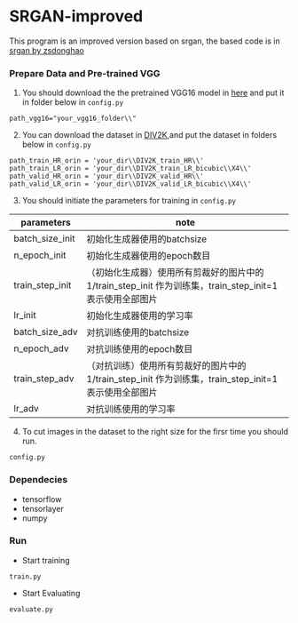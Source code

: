 # SRGAN-improved

This program is an improved version based on srgan, the based code is in [srgan by zsdonghao](https://github.com/tensorlayer/srgan)

### Prepare Data and Pre-trained VGG
1. You should download the the pretrained VGG16 model in [here](https://www.cs.toronto.edu/~frossard/vgg16/vgg16_weights.npz) and put it in folder below in `config.py`<br>
```
path_vgg16="your_vgg16_folder\\"
``` 
2. You can download the dataset in [DIV2K](http://www.vision.ee.ethz.ch/ntire17/),and put the dataset in folders below in `config.py`<br> 
```
path_train_HR_orin = 'your_dir\\DIV2K_train_HR\\'
path_train_LR_orin = 'your_dir\\DIV2K_train_LR_bicubic\\X4\\'
path_valid_HR_orin = 'your_dir\\DIV2K_valid_HR\\'
path_valid_LR_orin = 'your_dir\\DIV2K_valid_LR_bicubic\\X4\\'
```
3. You should initiate the parameters for training in `config.py` <br>

parameters  | note 
  ------------- | ------------- 
 batch_size_init  | 初始化生成器使用的batchsize 
 n_epoch_init  | 初始化生成器使用的epoch数目 
 train_step_init  | （初始化生成器）使用所有剪裁好的图片中的1/train_step_init 作为训练集，train_step_init=1表示使用全部图片 
 lr_init  | 初始化生成器使用的学习率 
 batch_size_adv  | 对抗训练使用的batchsize 
 n_epoch_adv  | 对抗训练使用的epoch数目 
 train_step_adv  | （对抗训练）使用所有剪裁好的图片中的1/train_step_init 作为训练集，train_step_init=1表示使用全部图片  
 lr_adv  | 对抗训练使用的学习率 

4. To cut images in the dataset to the right size for the firsr time you should run.<br> 
```
config.py
```

### Dependecies
* tensorflow 
* tensorlayer
* numpy

### Run
* Start training
```
train.py
```
* Start Evaluating
```
evaluate.py
```


